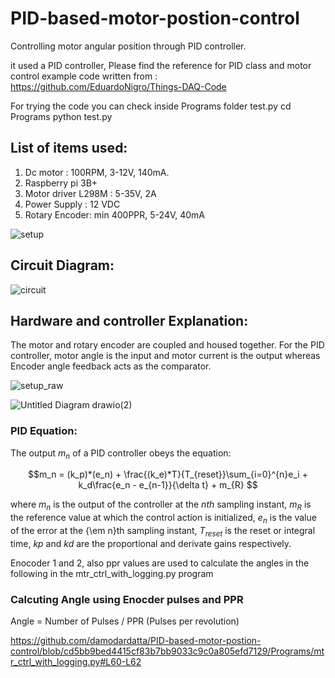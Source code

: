 # PID-based-motor-postion-control
Controlling motor angular position through PID controller.

it used a PID controller, Please find the reference for PID class and motor control example code written from : https://github.com/EduardoNigro/Things-DAQ-Code

For trying the code you can check inside Programs folder test.py
  cd Programs
  python test.py

## List of items used:
1) Dc motor : 100RPM, 3-12V, 140mA.
2) Raspberry pi 3B+
3) Motor driver L298M : 5-35V, 2A
4) Power Supply : 12 VDC
5) Rotary Encoder: min 400PPR, 5-24V, 40mA

![setup](https://user-images.githubusercontent.com/33845372/203396730-39b56581-41cd-4ea2-a9ea-ebb113f86981.png)

## Circuit Diagram:

![circuit](https://user-images.githubusercontent.com/33845372/203396927-27ed0dfb-df00-4f82-9bfe-efe0f2bb7ff1.jpeg)

## Hardware and controller Explanation: 

The motor and rotary encoder are coupled and housed together. For the PID controller, motor angle is the input and motor current is the output whereas Encoder angle feedback acts as the comparator.

![setup_raw](https://user-images.githubusercontent.com/33845372/203401452-c480c8dc-db60-4d90-b4b7-5d24c56b43fe.jpeg)

![Untitled Diagram drawio(2)](https://user-images.githubusercontent.com/33845372/203536631-873996b6-c4e5-491f-ab9f-4e20f51ce0dd.png)

### PID Equation:
 The output $m_n$ of a PID controller obeys the equation:
 
 $$m_n  = (k_p)*(e_n)  + \frac{(k_e)*T}{T_{reset}}\sum_{i=0}^{n}e_i  + k_d\frac{e_n - e_{n-1}}{\delta t} + m_{R} $$
 
 where $m_n$ is the output of the controller at the ${n}th$ sampling instant, $m_R$ is the reference value at which the control action is initialized, $e_n$ is the value of the error at the {\em n}th sampling instant, $T_{reset}$ is the reset or integral time, $kp$ and $kd$ are the proportional and derivate gains respectively.


Enocoder 1 and 2, also ppr values are used to calculate the angles in the following in the mtr_ctrl_with_logging.py program

### Calcuting Angle using Enocder pulses and PPR

Angle = Number of Pulses / PPR (Pulses per revolution)

https://github.com/damodardatta/PID-based-motor-postion-control/blob/cd5bb9bed4415cf83b7bb9033c9c0a805efd7129/Programs/mtr_ctrl_with_logging.py#L60-L62


